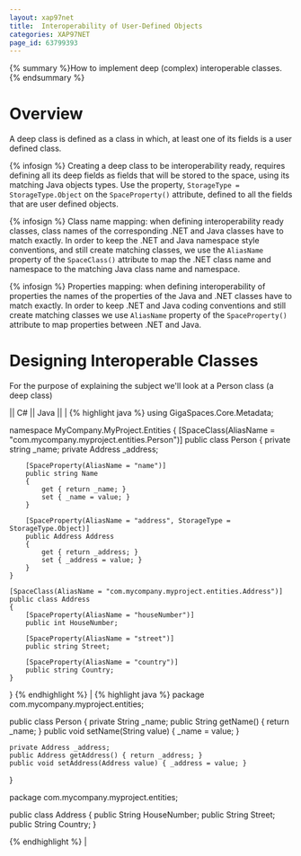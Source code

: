 ```yaml
---
layout: xap97net
title:  Interoperability of User-Defined Objects
categories: XAP97NET
page_id: 63799393
---
```


{% summary %}How to implement deep (complex) interoperable classes.{% endsummary %}

# Overview

A deep class is defined as a class in which, at least one of its fields is a user defined class.

{% infosign %} Creating a deep class to be interoperability ready, requires defining all its deep fields as fields that will be stored to the space, using its matching Java objects types. Use the property, `StorageType = StorageType.Object` on the `SpaceProperty()` attribute, defined to all the fields that are user defined objects.

{% infosign %} Class name mapping: when defining interoperability ready classes, class names of the corresponding .NET and Java classes have to match exactly. In order to keep the .NET and Java namespace style conventions, and still create matching classes, we use the `AliasName` property of the `SpaceClass()` attribute to map the .NET class name and namespace to the matching Java class name and namespace.

{% infosign %} Properties mapping: when defining interoperability of properties the names of the properties of the Java and .NET classes have to match exactly. In order to keep .NET and Java coding conventions and still create matching classes we use `AliasName` property of the `SpaceProperty()` attribute to map properties between .NET and Java.

# Designing Interoperable Classes

For the purpose of explaining the subject we'll look at a Person class (a deep class)

|| C# || Java ||
|
{% highlight java %}
using GigaSpaces.Core.Metadata;

namespace MyCompany.MyProject.Entities
{
    [SpaceClass(AliasName = "com.mycompany.myproject.entities.Person")]
    public class Person
    {
        private string _name;
        private Address _address;

        [SpaceProperty(AliasName = "name")]
        public string Name
        {
            get { return _name; }
            set { _name = value; }
        }

        [SpaceProperty(AliasName = "address", StorageType = StorageType.Object)]
        public Address Address
        {
            get { return _address; }
            set { _address = value; }
        }
    }

    [SpaceClass(AliasName = "com.mycompany.myproject.entities.Address")]
    public class Address
    {
        [SpaceProperty(AliasName = "houseNumber")]
        public int HouseNumber;

        [SpaceProperty(AliasName = "street")]
        public string Street;

        [SpaceProperty(AliasName = "country")]
        public string Country;
    }
}
{% endhighlight %}
|
{% highlight java %}
package com.mycompany.myproject.entities;

public class Person
{
    private String _name;
    public String getName() { return _name; }
    public void setName(String value) { _name = value; }

    private Address _address;
    public Address getAddress() { return _address; }
    public void setAddress(Address value) { _address = value; }
}

package com.mycompany.myproject.entities;

public class Address
{
    public String HouseNumber;
    public String Street;
    public String Country;
}

{% endhighlight %}
|


